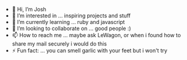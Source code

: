 - 👋 Hi, I’m Josh
- 👀 I’m interested in ... inspiring projects and stuff 
- 🌱 I’m currently learning ... ruby and javascript
- 💞️ I’m looking to collaborate on ... good people :)
- 📫 How to reach me ... maybe ask LeWagon, or when i found how to share my mail securely i would do this 
- ⚡ Fun fact: ... you can smell garlic with your feet but i won't try 
